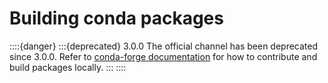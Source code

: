 # Building conda packages

::::{danger}
:::{deprecated} 3.0.0
The official channel has been deprecated since 3.0.0.
Refer to [conda-forge documentation](https://conda-forge.org/docs/maintainer/adding_pkgs/) for how to contribute and build packages locally.
:::
::::
